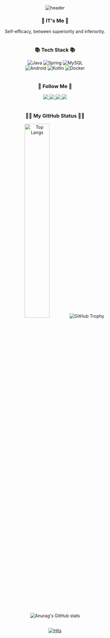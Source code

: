 <div align="center">
  <img src="https://capsule-render.vercel.app/api?type=venom&color=auto&height=300&section=header&text=Welcome&fontSize=90&animation=fadeIn&desc=Hyejin's%20GitHub%20Profile&descAlignY=65&descAlign=62"&textBackground=true alt="header"/>
<h3>👋 IT's Me 👋</h3>

Self-efficacy, between superiority and inferiority. 
<br><br>

<div align="center">
  <h3>📚 Tech Stack 📚</h3>
  <div>
    <img src="https://img.shields.io/badge/java-ffa500?style=for-the-badge&logo=OpenJDK&logoColor=white" alt="Java" />
    <img src="https://img.shields.io/badge/Spring-6DB33F?style=for-the-badge&logo=Spring&logoColor=white" alt="Spring" />
    <img src="https://img.shields.io/badge/MySQL-4479A1?style=for-the-badge&logo=MySQL&logoColor=white" alt="MySQL" />
  </div>
  <div>
    <img src="https://img.shields.io/badge/Android-3DDC84?style=for-the-badge&logo=Android&logoColor=white" alt="Android" />
    <img src="https://img.shields.io/badge/Kotlin-7F52FF?style=for-the-badge&logo=Kotlin&logoColor=white" alt="Kotlin" />
    <img src="https://img.shields.io/badge/docker-%230db7ed.svg?style=for-the-badge&logo=docker&logoColor=white" alt="Docker" />
  </div>
  <br>
</div>

<div align="center">
  <h3>🌈 Follow Me 🌈</h3>
<span>
    <a href="https://hyejinworkspace.notion.site/HyeJin-Portfolio-fec8d9843fae4152a7996d8f3301e6e4?pvs=4">
    <img src="https://img.shields.io/badge/portfolio-faf082?style=for-the-badge&logo=youtubegaming&logoColor=white"/>
  </a>
</span>
<span>
    <a href="https://hyejinworkspace.notion.site/HyeJin-fb9e294c759548829fef74e3bc8c43b4?pvs=4">
    <img src="https://img.shields.io/badge/Study-d2e1ff?style=for-the-badge&logo=codeigniter&logoColor=white"/>
  </a>
</span>
<span>
  <a href="mailto:olivia019182@gmail.com">
    <img src="https://img.shields.io/badge/Email-black?style=for-the-badge&logo=Gmail&logoColor=white"/>
  </a>
</span>
<span>
  <a href="https://www.instagram.com/khyaejin/">
    <img src="https://img.shields.io/badge/Instagram-C13584?style=for-the-badge&logo=Instagram&logoColor=white"/>
  </a>
</span>
</div><br>

<div align="center">
<h3>👩‍💻 My GitHub Status 👩‍💻</h3>
  
<div align = "center">
  
<!-- used Languages-->
<img src="https://github-readme-stats.vercel.app/api/top-langs/?username=khyaejin&layout=compact&hide_border=true&bg_color=30,91eae4,86A8E7&title_color=fff&text_color=fff" alt="Top Langs" width=40%/>

<!-- trophy-->
<img src="https://github-profile-trophy.vercel.app/?username=khyaejin&margin-w=15&row=2&column=4&no-frame=true" alt="GitHub Trophy" widtd=58%/>

<!-- git review -->
  ![Anurag's GitHub stats](https://github-readme-stats.vercel.app/api?username=khyaejin&show_icons=true&hide=stars)
</div>

<div align="center">
  <br>
  <a href="https://hits.seeyoufarm.com">
    <img src="https://hits.seeyoufarm.com/api/count/incr/badge.svg?url=https%3A%2F%2Fgithub.com%2Flhjbg0821&count_bg=%2379C83D&title_bg=%23555555&icon=&icon_color=%23E7E7E7&title=hits&edge_flat=false" alt="Hits" />
  </a>
</div>
